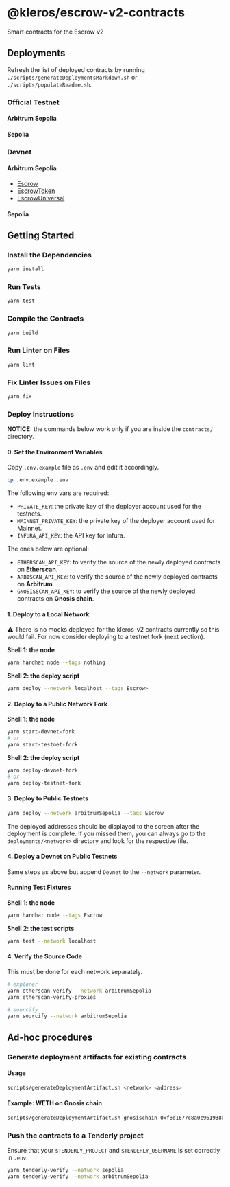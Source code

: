 # @kleros/escrow-v2-contracts

Smart contracts for the Escrow v2

## Deployments

Refresh the list of deployed contracts by running `./scripts/generateDeploymentsMarkdown.sh` or `./scripts/populateReadme.sh`.

### Official Testnet
#### Arbitrum Sepolia


#### Sepolia


### Devnet
#### Arbitrum Sepolia

- [Escrow](https://sepolia.arbiscan.io/address/0x250AB0477346aDFC010585b58FbF61cff1d8f3ea)
- [EscrowToken](https://sepolia.arbiscan.io/address/0xe7B52a7Bc50cb4Ff13d057629082844780b6E28D)
- [EscrowUniversal](https://sepolia.arbiscan.io/address/0xBa2cC03e2e34C5DEDaEbC481b2531e06946353De)

#### Sepolia

## Getting Started

### Install the Dependencies

```bash
yarn install
```

### Run Tests

```bash
yarn test
```

### Compile the Contracts

```bash
yarn build
```

### Run Linter on Files

```bash
yarn lint
```

### Fix Linter Issues on Files

```bash
yarn fix
```

### Deploy Instructions

**NOTICE:** the commands below work only if you are inside the `contracts/` directory.

#### 0. Set the Environment Variables

Copy `.env.example` file as `.env` and edit it accordingly.

```bash
cp .env.example .env
```

The following env vars are required:

- `PRIVATE_KEY`: the private key of the deployer account used for the testnets.
- `MAINNET_PRIVATE_KEY`: the private key of the deployer account used for Mainnet.
- `INFURA_API_KEY`: the API key for infura.

The ones below are optional:

- `ETHERSCAN_API_KEY`: to verify the source of the newly deployed contracts on **Etherscan**.
- `ARBISCAN_API_KEY`: to verify the source of the newly deployed contracts on **Arbitrum**.
- `GNOSISSCAN_API_KEY`: to verify the source of the newly deployed contracts on **Gnosis chain**.

#### 1. Deploy to a Local Network

:warning: There is no mocks deployed for the kleros-v2 contracts currently so this would fail. For now consider deploying to a testnet fork (next section).

**Shell 1: the node**

```bash
yarn hardhat node --tags nothing
```

**Shell 2: the deploy script**

```bash
yarn deploy --network localhost --tags Escrow>
```

#### 2. Deploy to a Public Network Fork

**Shell 1: the node**

```bash
yarn start-devnet-fork
# or
yarn start-testnet-fork
```

**Shell 2: the deploy script**

```bash
yarn deploy-devnet-fork
# or
yarn deploy-testnet-fork
```

#### 3. Deploy to Public Testnets

```bash
yarn deploy --network arbitrumSepolia --tags Escrow
```

The deployed addresses should be displayed to the screen after the deployment is complete. If you missed them, you can always go to the `deployments/<network>` directory and look for the respective file.

#### 4. Deploy a Devnet on Public Testnets

Same steps as above but append `Devnet` to the `--network` parameter.

#### Running Test Fixtures

**Shell 1: the node**

```bash
yarn hardhat node --tags Escrow
```

**Shell 2: the test scripts**

```bash
yarn test --network localhost
```

#### 4. Verify the Source Code

This must be done for each network separately.

```bash
# explorer
yarn etherscan-verify --network arbitrumSepolia
yarn etherscan-verify-proxies

# sourcify
yarn sourcify --network arbitrumSepolia

```

## Ad-hoc procedures

### Generate deployment artifacts for existing contracts

#### Usage

```bash
scripts/generateDeploymentArtifact.sh <network> <address>
```

#### Example: WETH on Gnosis chain

```bash
scripts/generateDeploymentArtifact.sh gnosischain 0xf8d1677c8a0c961938bf2f9adc3f3cfda759a9d9 > deployments/gnosischain/WETH.json
```

### Push the contracts to a Tenderly project

Ensure that your `$TENDERLY_PROJECT` and `$TENDERLY_USERNAME` is set correctly in `.env`.

```bash
yarn tenderly-verify --network sepolia
yarn tenderly-verify --network arbitrumSepolia
```
